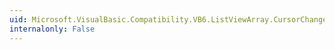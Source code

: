 ```yaml
---
uid: Microsoft.VisualBasic.Compatibility.VB6.ListViewArray.CursorChanged
internalonly: False
---
```

